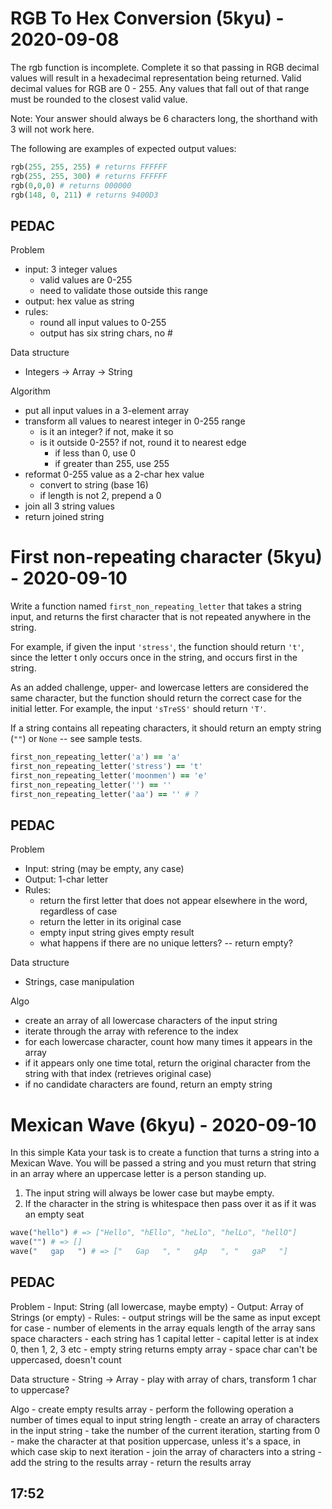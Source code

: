 # RGB To Hex Conversion (5kyu) - 2020-09-08

The rgb function is incomplete. Complete it so that passing in RGB decimal values will result in a hexadecimal representation being returned. Valid decimal values for RGB are 0 - 255. Any values that fall out of that range must be rounded to the closest valid value.

Note: Your answer should always be 6 characters long, the shorthand with 3 will not work here.

The following are examples of expected output values:

```ruby
rgb(255, 255, 255) # returns FFFFFF
rgb(255, 255, 300) # returns FFFFFF
rgb(0,0,0) # returns 000000
rgb(148, 0, 211) # returns 9400D3
```

## PEDAC

Problem
- input: 3 integer values
	- valid values are 0-255
	- need to validate those outside this range
- output: hex value as string
- rules:
	- round all input values to 0-255
	- output has six string chars, no #

Data structure
- Integers -> Array -> String

Algorithm
- put all input values in a 3-element array
- transform all values to nearest integer in 0-255 range
	- is it an integer? if not, make it so
	- is it outside 0-255? if not, round it to nearest edge
		- if less than 0, use 0
		- if greater than 255, use 255
- reformat 0-255 value as a 2-char hex value
	- convert to string (base 16)
	- if length is not 2, prepend a 0
- join all 3 string values
- return joined string


# First non-repeating character (5kyu) - 2020-09-10

Write a function named `first_non_repeating_letter` that takes a string input, and returns the first character that is not repeated anywhere in the string.

For example, if given the input `'stress'`, the function should return `'t'`, since the letter t only occurs once in the string, and occurs first in the string.

As an added challenge, upper- and lowercase letters are considered the same character, but the function should return the correct case for the initial letter. For example, the input `'sTreSS'` should return `'T'`.

If a string contains all repeating characters, it should return an empty string (`""`) or `None` -- see sample tests.

```ruby
first_non_repeating_letter('a') == 'a'
first_non_repeating_letter('stress') == 't'
first_non_repeating_letter('moonmen') == 'e'
first_non_repeating_letter('') == ''
first_non_repeating_letter('aa') == '' # ?
```

## PEDAC

Problem 
- Input: string (may be empty, any case)
- Output: 1-char letter
- Rules:
	- return the first letter that does not appear elsewhere in the word, regardless of case
	- return the letter in its original case
	- empty input string gives empty result
	- what happens if there are no unique letters? -- return empty?

Data structure
- Strings, case manipulation

Algo
- create an array of all lowercase characters of the input string
- iterate through the array with reference to the index
- for each lowercase character, count how many times it appears in the array
- if it appears only one time total, return the original character from the string with that index (retrieves original case)
- if no candidate characters are found, return an empty string


# Mexican Wave (6kyu) - 2020-09-10

In this simple Kata your task is to create a function that turns a string into a Mexican Wave. You will be passed a string and you must return that string in an array where an uppercase letter is a person standing up. 

1.  The input string will always be lower case but maybe empty.
2.  If the character in the string is whitespace then pass over it as if it was an empty seat

```ruby
wave("hello") # => ["Hello", "hEllo", "heLlo", "helLo", "hellO"]
wave("") # => []
wave("   gap   ") # => ["   Gap   ", "   gAp   ", "   gaP   "]
```

## PEDAC

Problem
	- Input: String (all lowercase, maybe empty)
	- Output: Array of Strings (or empty)
	- Rules:
		- output strings will be the same as input except for case
		- number of elements in the array equals length of the array sans space characters
		- each string has 1 capital letter
		- capital letter is at index 0, then 1, 2, 3 etc
		- empty string returns empty array
		- space char can't be uppercased, doesn't count

Data structure
	- String -> Array
	- play with array of chars, transform 1 char to uppercase?

Algo
	- create empty results array
	- perform the following operation a number of times equal to input string length
		- create an array of characters in the input string
		- take the number of the current iteration, starting from 0
		- make the character at that position uppercase, unless it's a space, in which case skip to next iteration
		- join the array of characters into a string
		- add the string to the results array
	- return the results array

## 17:52